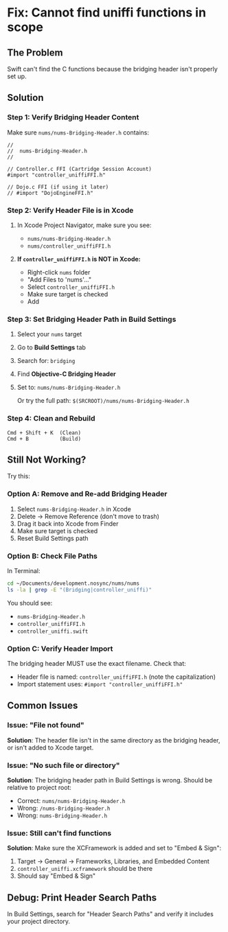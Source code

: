 # Fix: Cannot find uniffi functions in scope

## The Problem

Swift can't find the C functions because the bridging header isn't properly set up.

## Solution

### Step 1: Verify Bridging Header Content

Make sure `nums/nums-Bridging-Header.h` contains:

```objc
//
//  nums-Bridging-Header.h
//

// Controller.c FFI (Cartridge Session Account)
#import "controller_uniffiFFI.h"

// Dojo.c FFI (if using it later)
// #import "DojoEngineFFI.h"
```

### Step 2: Verify Header File is in Xcode

1. In Xcode Project Navigator, make sure you see:
   - `nums/nums-Bridging-Header.h`
   - `nums/controller_uniffiFFI.h`

2. **If `controller_uniffiFFI.h` is NOT in Xcode:**
   - Right-click `nums` folder
   - "Add Files to 'nums'..."
   - Select `controller_uniffiFFI.h`
   - Make sure target is checked
   - Add

### Step 3: Set Bridging Header Path in Build Settings

1. Select your `nums` target
2. Go to **Build Settings** tab
3. Search for: `bridging`
4. Find **Objective-C Bridging Header**
5. Set to: `nums/nums-Bridging-Header.h`

   Or try the full path: `$(SRCROOT)/nums/nums-Bridging-Header.h`

### Step 4: Clean and Rebuild

```
Cmd + Shift + K  (Clean)
Cmd + B          (Build)
```

## Still Not Working?

Try this:

### Option A: Remove and Re-add Bridging Header

1. Select `nums-Bridging-Header.h` in Xcode
2. Delete → Remove Reference (don't move to trash)
3. Drag it back into Xcode from Finder
4. Make sure target is checked
5. Reset Build Settings path

### Option B: Check File Paths

In Terminal:
```bash
cd ~/Documents/development.nosync/nums/nums
ls -la | grep -E "(Bridging|controller_uniffi)"
```

You should see:
- `nums-Bridging-Header.h`
- `controller_uniffiFFI.h`
- `controller_uniffi.swift`

### Option C: Verify Header Import

The bridging header MUST use the exact filename. Check that:
- Header file is named: `controller_uniffiFFI.h` (note the capitalization)
- Import statement uses: `#import "controller_uniffiFFI.h"`

## Common Issues

### Issue: "File not found"

**Solution**: The header file isn't in the same directory as the bridging header, or isn't added to Xcode target.

### Issue: "No such file or directory"

**Solution**: The bridging header path in Build Settings is wrong. Should be relative to project root:
- Correct: `nums/nums-Bridging-Header.h`
- Wrong: `/nums-Bridging-Header.h`
- Wrong: `nums-Bridging-Header.h`

### Issue: Still can't find functions

**Solution**: Make sure the XCFramework is added and set to "Embed & Sign":
1. Target → General → Frameworks, Libraries, and Embedded Content
2. `controller_uniffi.xcframework` should be there
3. Should say "Embed & Sign"

## Debug: Print Header Search Paths

In Build Settings, search for "Header Search Paths" and verify it includes your project directory.


